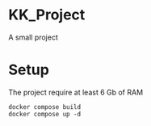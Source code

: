 # KK_Project
A small project
# Setup
The project require at least 6 Gb of RAM
```
docker compose build
docker compose up -d
```

